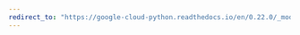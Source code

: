 ```yaml
---
redirect_to: "https://google-cloud-python.readthedocs.io/en/0.22.0/_modules/google/cloud/dns/zone.html"
---
```

